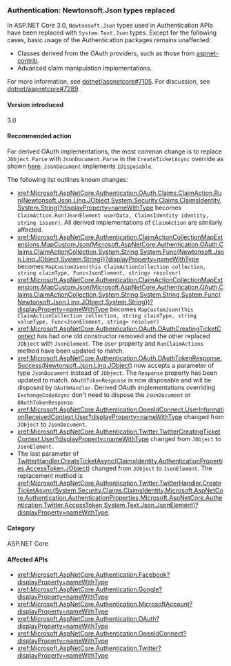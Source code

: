 ### Authentication: Newtonsoft.Json types replaced

In ASP.NET Core 3.0, `Newtonsoft.Json` types used in Authentication APIs have been replaced with `System.Text.Json` types. Except for the following cases, basic usage of the Authentication packages remains unaffected:

* Classes derived from the OAuth providers, such as those from [aspnet-contrib](https://github.com/aspnet-contrib/AspNet.Security.OAuth.Providers).
* Advanced claim manipulation implementations.

For more information, see [dotnet/aspnetcore#7105](https://github.com/dotnet/aspnetcore/pull/7105). For discussion, see [dotnet/aspnetcore#7289](https://github.com/dotnet/aspnetcore/issues/7289).

#### Version introduced

3.0

#### Recommended action

For derived OAuth implementations, the most common change is to replace `JObject.Parse` with `JsonDocument.Parse` in the `CreateTicketAsync` override as shown [here](https://github.com/dotnet/aspnetcore/pull/7105/files?utf8=%E2%9C%93&diff=unified&w=1#diff-e1c9f9740a6fe8021020a6f249c589b0L40). `JsonDocument` implements `IDisposable`.

The following list outlines known changes:

- <xref:Microsoft.AspNetCore.Authentication.OAuth.Claims.ClaimAction.Run(Newtonsoft.Json.Linq.JObject,System.Security.Claims.ClaimsIdentity,System.String)?displayProperty=nameWithType> becomes `ClaimAction.Run(JsonElement userData, ClaimsIdentity identity, string issuer)`. All derived implementations of `ClaimAction` are similarly affected.
- <xref:Microsoft.AspNetCore.Authentication.ClaimActionCollectionMapExtensions.MapCustomJson(Microsoft.AspNetCore.Authentication.OAuth.Claims.ClaimActionCollection,System.String,System.Func{Newtonsoft.Json.Linq.JObject,System.String})?displayProperty=nameWithType> becomes `MapCustomJson(this ClaimActionCollection collection, string claimType, Func<JsonElement, string> resolver)`
- <xref:Microsoft.AspNetCore.Authentication.ClaimActionCollectionMapExtensions.MapCustomJson(Microsoft.AspNetCore.Authentication.OAuth.Claims.ClaimActionCollection,System.String,System.String,System.Func{Newtonsoft.Json.Linq.JObject,System.String})?displayProperty=nameWithType> becomes `MapCustomJson(this ClaimActionCollection collection, string claimType, string valueType, Func<JsonElement, string> resolver)`
- <xref:Microsoft.AspNetCore.Authentication.OAuth.OAuthCreatingTicketContext> has had one old constructor removed and the other replaced `JObject` with `JsonElement`. The `User` property and `RunClaimActions` method have been updated to match.
- <xref:Microsoft.AspNetCore.Authentication.OAuth.OAuthTokenResponse.Success(Newtonsoft.Json.Linq.JObject)> now accepts a parameter of type `JsonDocument` instead of `JObject`. The `Response` property has been updated to match. `OAuthTokenResponse` is now disposable and will be disposed by `OAuthHandler`. Derived OAuth implementations overriding `ExchangeCodeAsync` don't need to dispose the `JsonDocument` or `OAuthTokenResponse`.
- <xref:Microsoft.AspNetCore.Authentication.OpenIdConnect.UserInformationReceivedContext.User?displayProperty=nameWithType> changed from `JObject` to `JsonDocument`.
- <xref:Microsoft.AspNetCore.Authentication.Twitter.TwitterCreatingTicketContext.User?displayProperty=nameWithType> changed from `JObject` to `JsonElement`.
- The last parameter of [TwitterHandler.CreateTicketAsync(ClaimsIdentity,AuthenticationProperties,AccessToken,JObject)](/dotnet/api/microsoft.aspnetcore.authentication.twitter.twitterhandler.createticketasync?view=aspnetcore-2.2#Microsoft_AspNetCore_Authentication_Twitter_TwitterHandler_CreateTicketAsync_System_Security_Claims_ClaimsIdentity_Microsoft_AspNetCore_Authentication_AuthenticationProperties_Microsoft_AspNetCore_Authentication_Twitter_AccessToken_Newtonsoft_Json_Linq_JObject_) changed from `JObject` to `JsonElement`. The replacement method is <xref:Microsoft.AspNetCore.Authentication.Twitter.TwitterHandler.CreateTicketAsync(System.Security.Claims.ClaimsIdentity,Microsoft.AspNetCore.Authentication.AuthenticationProperties,Microsoft.AspNetCore.Authentication.Twitter.AccessToken,System.Text.Json.JsonElement)?displayProperty=nameWithType>.

#### Category

ASP.NET Core

#### Affected APIs

- <xref:Microsoft.AspNetCore.Authentication.Facebook?displayProperty=nameWithType>
- <xref:Microsoft.AspNetCore.Authentication.Google?displayProperty=nameWithType>
- <xref:Microsoft.AspNetCore.Authentication.MicrosoftAccount?displayProperty=nameWithType>
- <xref:Microsoft.AspNetCore.Authentication.OAuth?displayProperty=nameWithType>
- <xref:Microsoft.AspNetCore.Authentication.OpenIdConnect?displayProperty=nameWithType>
- <xref:Microsoft.AspNetCore.Authentication.Twitter?displayProperty=nameWithType>

<!--

#### Affected APIs

- `N:Microsoft.AspNetCore.Authentication.Facebook`
- `N:Microsoft.AspNetCore.Authentication.Google`
- `N:Microsoft.AspNetCore.Authentication.MicrosoftAccount`
- `N:Microsoft.AspNetCore.Authentication.OAuth`
- `N:Microsoft.AspNetCore.Authentication.OpenIdConnect`
- `N:Microsoft.AspNetCore.Authentication.Twitter`

-->
